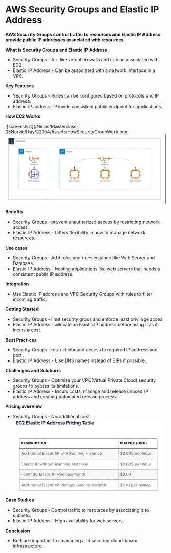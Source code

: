 # AWS Security Groups and Elastic IP Address

**AWS Security Groups control traffic to resources and Elastic IP Address provide public IP addresses associated with resources.**

**What is Security Groups and Elastic IP Address**
-   Security Groups - Act like virtual firewalls and can be associated with EC2
-   Elastic IP Address - Can be associated with a network interface in a VPC.

**Key Features**
-   Security Groups - Rules can be configured based on protocols and IP address.
-   Elastic IP address - Provide consistent public endpoint for applications.

**How EC2 Works**

![screenshot](/Ninjas/Masterclass-05Norvic/Day%2004/Assets/HowSecurityGroupWork.png
![screenshot](/Ninjas/Masterclass-05Norvic/Day%2004/Assets/HowElasticIPAddressWorks.png)

**Benefits**
-   Security Groups - prevent unauthorized access by restricting network access.
-   Elastic IP Address - Offers flexibility in how to manage network resources.

**Use cases**
-   Security Groups - Add roles and rules instance like Web Server and Database.
-   Elastic IP Address - hosting applications like web servers that needs a consistent public IP address.

**Integration**
-   Use Elastic IP address and VPC Security Groups with rules to filter incoming traffic.

**Getting Started**
-   Security Groups - limit security grous and enforce least privilage acces.
-   Elastic IP Address - allocate an Elastic IP address before using it as it incurs a cost.

**Best Practices**
-   Security Groups - restrict inbound access to required IP address and port.
-   Elastic IP Address - Use DNS names instead of EIPs if possible.

**Challenges and Solutions**
-   Security Groups - Optimize your VPC(Virtual Private Cloud) security groups to bypass its limitations.
-   Elastic IP Address - Incurs costs, manage and release unused IP address and creating automated release process.

**Pricing overview**
-   Security Groups - No additional cost.
![screenshot](/Ninjas/Masterclass-05Norvic/Day%2004/Assets/ElasticIPPricing.png)

**Case Studies**
-   Security Groups - Control traffic to resources by associating it to subnets.
-   Elastic IP Address - High availability for web servers.

**Conclusion**
-   Both are important for managing and securing cloud-based infrastructure.